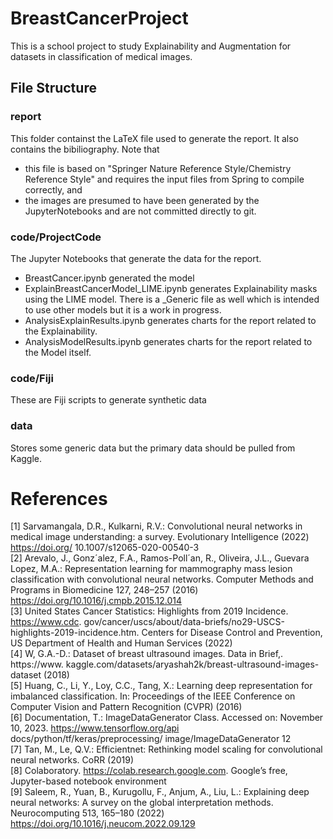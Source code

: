 # BreastCancerProject
This is a school project to study Explainability and Augmentation for datasets in classification of medical images.

## File Structure
### report
This folder containst the LaTeX file used to generate the report.  It also contains the bibiliography.  Note that 
* this file is based on  "Springer Nature Reference Style/Chemistry Reference Style" and requires the input files from Spring to compile correctly, and
* the images are presumed to have been generated by the JupyterNotebooks and are not committed directly to git.
### code/ProjectCode
The Jupyter Notebooks that generate the data for the report.  
* BreastCancer.ipynb generated the model
* ExplainBreastCancerModel_LIME.ipynb generates Explainability masks using the LIME model.  There is a _Generic file as well which is intended to use other models but it is a work in progress.
* AnalysisExplainResults.ipynb generates charts for the report related to the Explainability.
* AnalysisModelResults.ipynb generates charts for the report related to the Model itself.
### code/Fiji
These are Fiji scripts to generate synthetic data
### data
Stores some generic data but the primary data should be pulled from Kaggle.

# References

[1] Sarvamangala, D.R., Kulkarni, R.V.: Convolutional neural networks in medical
image understanding: a survey. Evolutionary Intelligence (2022) https://doi.org/
10.1007/s12065-020-00540-3 \
[2] Arevalo, J., Gonz´alez, F.A., Ramos-Poll´an, R., Oliveira, J.L., Guevara Lopez,
M.A.: Representation learning for mammography mass lesion classification with
convolutional neural networks. Computer Methods and Programs in Biomedicine
127, 248–257 (2016) https://doi.org/10.1016/j.cmpb.2015.12.014 \
[3] United States Cancer Statistics: Highlights from 2019 Incidence. https://www.cdc.
gov/cancer/uscs/about/data-briefs/no29-USCS-highlights-2019-incidence.htm.
Centers for Disease Control and Prevention, US Department of Health and
Human Services (2022) \
[4] W, G.A.-D.: Dataset of breast ultrasound images. Data in Brief,. https://www.
kaggle.com/datasets/aryashah2k/breast-ultrasound-images-dataset (2018) \
[5] Huang, C., Li, Y., Loy, C.C., Tang, X.: Learning deep representation for imbalanced
classification. In: Proceedings of the IEEE Conference on Computer Vision and
Pattern Recognition (CVPR) (2016) \
[6] Documentation, T.: ImageDataGenerator Class. Accessed on: November
10, 2023. https://www.tensorflow.org/api docs/python/tf/keras/preprocessing/
image/ImageDataGenerator
12 \
[7] Tan, M., Le, Q.V.: Efficientnet: Rethinking model scaling for convolutional neural
networks. CoRR (2019) \
[8] Colaboratory. https://colab.research.google.com. Google’s free, Jupyter-based
notebook environment\
[9] Saleem, R., Yuan, B., Kurugollu, F., Anjum, A., Liu, L.: Explaining deep neural
networks: A survey on the global interpretation methods. Neurocomputing 513,
165–180 (2022) https://doi.org/10.1016/j.neucom.2022.09.129
